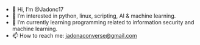 - 👋 Hi, I’m @Jadonc17
- 👀 I’m interested in python, linux, scripting, AI & machine learning.
- 🌱 I’m currently learning programming related to information security and machine learning.
- 📫 How to reach me: jadonaconverse@gmail.com

